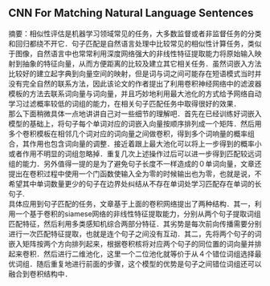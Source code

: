 ## CNN For Matching Natural Language Sentences
摘要：相似性评估是机器学习领域常见的任务，大多数监督或者非监督任务的分类和回归都绕不开它．句子匹配是自然语言处理中比较常见的相似性计算任务，类似于图像，自然语言中也常常利用深度网络强大的非线性特征提取能力将原始输入映射到抽象的特征向量，从而方便距离的比较及建立其它相关任务．虽然词嵌入方法比较好的建立起字典到向量空间的映射，但是词与词之间可能存在短语模式当时并没有完全自然的联系方法，因此该论文的作者提出了利用卷积神经网络中的滤波器模板的方法去联系词向量与词向量，并且巧妙地利用最大池化的方式给予网络自动学习过滤概率较低的词组的能力，在相关句子匹配任务中取得很好的效果．    
那么下面稍微具体一点地讲讲自己对一些细节的理解吧．首先在已经训练好词嵌入模型的基础上，将句子每个单词对应的词嵌入向量按顺序排列成一个矩阵．然后用多个卷积模板在相邻几个词对应的词向量之间做卷积，得到多个词响量的概率组合，其作用也包含词向量的调整．接近着跟上最大池化可以将上一步得到的概率小或者作用不明显的词组忽略掉．重复几次上述操作过后可以进一步得到匹配较远词组的能力．另外值得一提的是为了避免句子长度不一样造成的０单词向量，文章还提出在卷积过程中使用一个门函数使输入全为零的时候输出也为零，也就是说，不希望其中单词数量更少的句子在边界处纠结从不存在单词处学习匹配存在单词的长句子.    
具体应用到句子匹配的任务，文章基于上面的卷积网络提出了两种结构．其一，利用一个基于卷积的siamese网络的非线性特征提取能力，分别从两个句子提取词组匹配特征，然后利用多类感知机综合两部分特征．其劣势是每次前向传播需要分别进行一次匹配特征提取，也就是连个句子之间没有互动．其二，先将两个句子的词嵌入矩阵按两个方向排列起来，根据卷积核将对应两个句子的同位置的词向量并排起来卷积．然后进行二维池化，这里一个二位池化就等价于从４个错位词组选择最优词组．随后重复地进行前面的步骤，这个模型的优势是句子之间错位词组还可以融合到卷积结构中．
